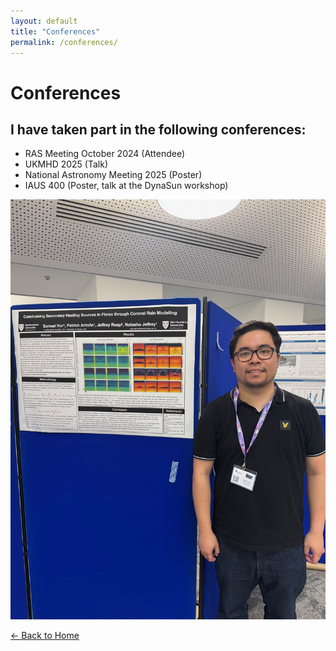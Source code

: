 ```yaml
---
layout: default
title: "Conferences"
permalink: /conferences/
---
```


# Conferences

## I have taken part in the following conferences:

* RAS Meeting October 2024 (Attendee)
* UKMHD 2025 (Talk)
* National Astronomy Meeting 2025 (Poster)
* IAUS 400 (Poster, talk at the DynaSun workshop)

<img src="images/IMG_5715.jpeg" alt="NAM 2025 Poster Presentation">

[← Back to Home](/) 
